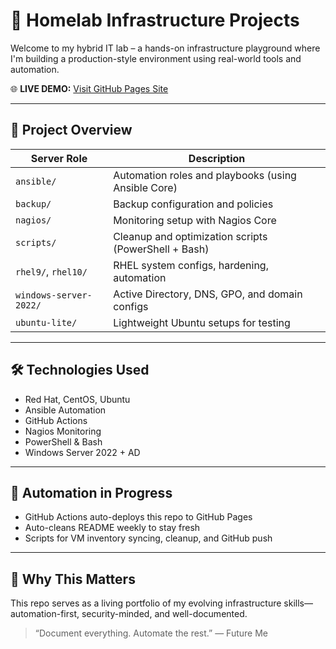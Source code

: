 ﻿# 🧰 Homelab Infrastructure Projects

Welcome to my hybrid IT lab – a hands-on infrastructure playground where I'm building a production-style environment using real-world tools and automation.

🌐 **LIVE DEMO:** [Visit GitHub Pages Site](https://lummidizzle.github.io/homelab-infrastructure-projects/)

---

## 📂 Project Overview

| Server Role            | Description |
|------------------------|-------------|
| `ansible/`             | Automation roles and playbooks (using Ansible Core) |
| `backup/`              | Backup configuration and policies |
| `nagios/`              | Monitoring setup with Nagios Core |
| `scripts/`             | Cleanup and optimization scripts (PowerShell + Bash) |
| `rhel9/`, `rhel10/`    | RHEL system configs, hardening, automation |
| `windows-server-2022/` | Active Directory, DNS, GPO, and domain configs |
| `ubuntu-lite/`         | Lightweight Ubuntu setups for testing |

---

## 🛠️ Technologies Used

- Red Hat, CentOS, Ubuntu
- Ansible Automation
- GitHub Actions
- Nagios Monitoring
- PowerShell & Bash
- Windows Server 2022 + AD

---

## 🔄 Automation in Progress

- GitHub Actions auto-deploys this repo to GitHub Pages
- Auto-cleans README weekly to stay fresh
- Scripts for VM inventory syncing, cleanup, and GitHub push

---

## 🧠 Why This Matters

This repo serves as a living portfolio of my evolving infrastructure skills—automation-first, security-minded, and well-documented.

> “Document everything. Automate the rest.” — Future Me

